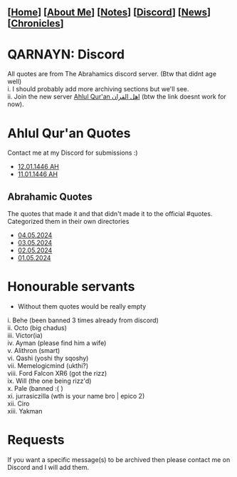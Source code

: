 <link rel="icon" href="favicon.ico">
<link rel="stylesheet" href="https://dhulqarnayn.github.io/qarnayn/index.css">

## [[Home](index.md)] [[About Me](ABOUT.md)] [[Notes](NOTES.md)] [[Discord](DISCORD.md)] [[News](news.md)] [[Chronicles](chronicles.md)]
# QARNAYN: Discord
All quotes are from The Abrahamics discord server. (Btw that didnt age well)    
 i. I should probably add more archiving sections but we'll see.        
 ii. Join the new server [Ahlul Qur'an اهل القران](https://discord.gg/) (btw the link doesnt work for now).

# Ahlul Qur'an Quotes
Contact me at my Discord for submissions :)

- [12.01.1446 AH](/ahlulquran/quotes/12.01.1446h/12011446AH.md)
- [11.01.1446 AH](/ahlulquran/quotes/11.01.1446h/11011446AH.md)

## Abrahamic Quotes
The quotes that made it and that didn't made it to the official #quotes.    
Categorized them in their own directories   
- [04.05.2024](/quotes/04052024/04052024.md) 
- [03.05.2024](/quotes/03052024/03052024.md)
- [02.05.2024](/quotes/02052024/02052024.md)
- [01.05.2024](/quotes/01052024.md)    

# Honourable servants
- Without them quotes would be really empty   

i. Behe (been banned 3 times already from discord)   
ii. Octo (big chadus)    
iii. Victor(ia)    
iv. Ayman (please find him a wife)    
v. Alithron (smart)     
vi. Qashi (yoshi thy sqoshy)    
vii. Memelogicmind (ukthi?)     
viii. Ford Falcon XR6 (got the rizz)     
ix. Will (the one being rizz'd)     
x. Pale (banned :( )    
xi. jurrasiczilla (wth is your name bro | epico 2)         
xii. Ciro      
xiii. Yakman

# Requests
If you want a specific message(s) to be archived then please contact me on Discord
and I will add them.
